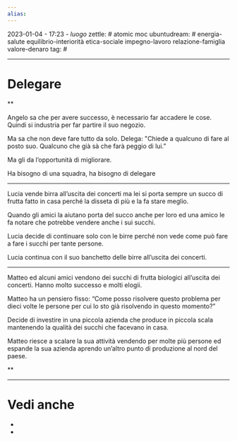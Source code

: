```yaml
---
alias: 
---
```

2023-01-04 - 17:23 - *luogo*
zettle: # atomic moc
ubuntudream: # energia-salute equilibrio-interiorità etica-sociale impegno-lavoro relazione-famiglia valore-denaro 
tag: #

---
# Delegare


**

Angelo sa che per avere successo, è necessario far accadere le cose. Quindi si industria per far partire il suo negozio.

Ma sa che non deve fare tutto da solo. Delega: "Chiede a qualcuno di fare al posto suo. Qualcuno che già sà che farà peggio di lui.”

Ma gli da l’opportunità di migliorare.

Ha bisogno di una squadra, ha bisogno di delegare

  
  

---

Lucia vende birra all’uscita dei concerti ma lei si porta sempre un succo di frutta fatto in casa perché la disseta di più e la fa stare meglio.

Quando gli amici la aiutano porta del succo anche per loro ed una amico le fa notare che potrebbe vendere anche i sui succhi.

Lucia decide di continuare solo con le birre perché non vede come può fare a fare i succhi per tante persone.  

Lucia continua con il suo banchetto delle birre all’uscita dei concerti.

  

---

Matteo ed alcuni amici vendono dei succhi di frutta biologici all’uscita dei concerti. Hanno molto successo e molti elogii.

Matteo ha un pensiero fisso: “Come posso risolvere questo problema per dieci volte le persone per cui lo sto già risolvendo in questo momento?”

Decide di investire in una piccola azienda che produce in piccola scala mantenendo la qualità dei succhi che facevano in casa.

Matteo riesce a scalare la sua attività vendendo per molte più persone ed espande la sua azienda aprendo un’altro punto di produzione al nord del paese.

  
  
**


---
# Vedi anche
- 
- 